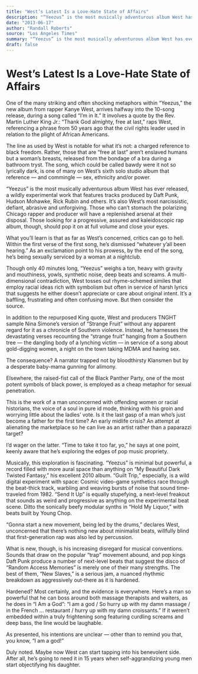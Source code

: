 ```yaml
---
title: "West’s Latest Is a Love-Hate State of Affairs"
description: "“Yeezus” is the most musically adventurous album West has ever released. It’s also West’s most narcissistic, defiant, abrasive and unforgiving rap album. The song involves a quote by the Rev. Martin L..."
date: "2013-06-17"
author: "Randall Roberts"
source: "Los Angeles Times"
summary: "“Yeezus” is the most musically adventurous album West has ever released. It’s also West’s most narcissistic, defiant, abrasive and unforgiving rap album. The song involves a quote by the Rev. Martin Luther King Jr."
draft: false
---
```


# West’s Latest Is a Love-Hate State of Affairs

One of the many striking and often shocking metaphors within “Yeezus,” the new album from rapper Kanye West, arrives halfway into the 10-song release, during a song called “I’m in It.” It involves a quote by the Rev. Martin Luther King Jr.: “Thank God almighty, free at last,” raps West, referencing a phrase from 50 years ago that the civil rights leader used in relation to the plight of African Americans.

The line as used by West is notable for what it’s not: a charged reference to black freedom. Rather, those that are “free at last” aren’t enslaved humans but a woman’s breasts, released from the bondage of a bra during a bathroom tryst. The song, which could be called bawdy were it not so lyrically dark, is one of many on West’s sixth solo studio album that reference — and commingle — sex, ethnicity and/or power.

“Yeezus” is the most musically adventurous album West has ever released, a wildly experimental work that features tracks produced by Daft Punk, Hudson Mohawke, Rick Rubin and others. It’s also West’s most narcissistic, defiant, abrasive and unforgiving. Those who can’t stomach the polarizing Chicago rapper and producer will have a replenished arsenal at their disposal. Those looking for a progressive, assured and kaleidoscopic rap album, though, should pop it on at full volume and close your eyes.

What you’ll learn is that as far as West’s concerned, critics can go to hell. Within the first verse of the first song, he’s dismissed “whatever y’all been hearing.” As an exclamation point to his prowess, by the end of the song, he’s being sexually serviced by a woman at a nightclub.

Though only 40 minutes long, “Yeezus” weighs a ton, heavy with gravity and mouthiness, yowls, synthetic noise, deep beats and screams. A multi-dimensional contradiction, West tosses out rhyme-schemed similes that employ racial ideas rich with symbolism but often in service of harsh lyrics that suggests he either doesn’t appreciate or care about original intent. It’s a baffling, frustrating and often confusing move. But then consider the source.

In addition to the repurposed King quote, West and producers TNGHT sample Nina Simone’s version of “Strange Fruit” without any apparent regard for it as a chronicle of Southern violence. Instead, he harnesses the devastating verses recounting the “strange fruit” hanging from a Southern tree — the dangling body of a lynching victim — in service of a song about gold-digging women, a night on the town taking MDMA and having sex.

The consequence? A narrator trapped not by bloodthirsty Klansmen but by a desperate baby-mama gunning for alimony.

Elsewhere, the raised-fist call of the Black Panther Party, one of the most potent symbols of black power, is employed as a cheap metaphor for sexual penetration.

This is the work of a man unconcerned with offending women or racial historians, the voice of a soul in pure id mode, thinking with his groin and worrying little about the ladies’ vote. Is it the last gasp of a man who’s just become a father for the first time? An early midlife crisis? An attempt at alienating the marketplace so he can live as an artist rather than a paparazzi target?

I’d wager on the latter. “Time to take it too far, yo,” he says at one point, keenly aware that he’s exploring the edges of pop music propriety.

Musically, this exploration is fascinating. “Yeezus” is minimal but powerful, a record filled with more aural space than anything on “My Beautiful Dark Twisted Fantasy,” his excellent 2010 album. “Guilt Trip,” especially, is a wild digital experiment with space: Cosmic video-game synthetics race through the beat-thick track, warbling and weaving bursts of noise that sound time-traveled from 1982. “Send It Up” is equally stupefying, a next-level freakout that sounds as weird and progressive as anything on the experimental beat scene. Ditto the sonically beefy modular synths in “Hold My Liquor,” with beats built by Young Chop.

“Gonna start a new movement, being led by the drums,” declares West, unconcerned that there’s nothing new about minimalist beats, willfully blind that first-generation rap was also led by percussion.

What is new, though, is his increasing disregard for musical conventions. Sounds that draw on the popular “trap” movement abound, and pop kings Daft Punk produce a number of next-level beats that suggest the disco of “Random Access Memories” is merely one of their many strengths. The best of them, “New Slaves,” is a serious jam, a nuanced rhythmic breakdown as aggressively out-there as it is hardened.

Hardened? Most certainly, and the evidence is everywhere. Here’s a man so powerful that he can boss around both massage therapists and waiters, as he does in “I Am a God”: “I am a god / So hurry up with my damn massage / in the French ... restaurant / hurry up with my damn croissants.” If it weren’t embedded within a truly frightening song featuring curdling screams and deep bass, the line would be laughable.

As presented, his intentions are unclear — other than to remind you that, you know, “I am a god!”

Duly noted. Maybe now West can start tapping into his benevolent side. After all, he’s going to need it in 15 years when self-aggrandizing young men start objectifying his daughter.
